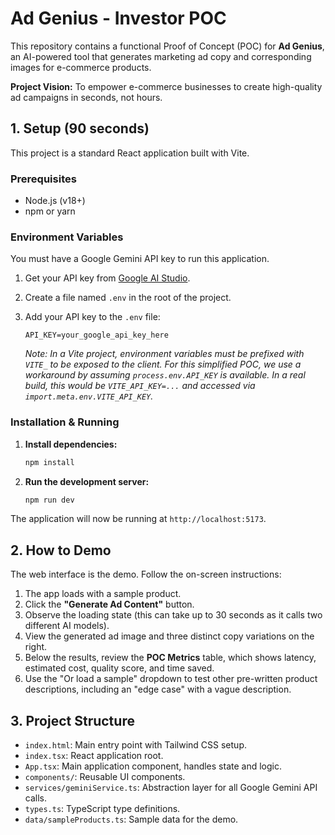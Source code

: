 
# Ad Genius - Investor POC

This repository contains a functional Proof of Concept (POC) for **Ad Genius**, an AI-powered tool that generates marketing ad copy and corresponding images for e-commerce products.

**Project Vision:** To empower e-commerce businesses to create high-quality ad campaigns in seconds, not hours.

## 1. Setup (90 seconds)

This project is a standard React application built with Vite.

### Prerequisites
- Node.js (v18+)
- npm or yarn

### Environment Variables

You must have a Google Gemini API key to run this application.

1.  Get your API key from [Google AI Studio](https://makersuite.google.com/app/apikey).
2.  Create a file named `.env` in the root of the project.
3.  Add your API key to the `.env` file:

    ```
    API_KEY=your_google_api_key_here
    ```

    _Note: In a Vite project, environment variables must be prefixed with `VITE_` to be exposed to the client. For this simplified POC, we use a workaround by assuming `process.env.API_KEY` is available. In a real build, this would be `VITE_API_KEY=...` and accessed via `import.meta.env.VITE_API_KEY`._

### Installation & Running

1.  **Install dependencies:**
    ```bash
    npm install
    ```

2.  **Run the development server:**
    ```bash
    npm run dev
    ```

The application will now be running at `http://localhost:5173`.

## 2. How to Demo

The web interface is the demo. Follow the on-screen instructions:
1.  The app loads with a sample product.
2.  Click the **"Generate Ad Content"** button.
3.  Observe the loading state (this can take up to 30 seconds as it calls two different AI models).
4.  View the generated ad image and three distinct copy variations on the right.
5.  Below the results, review the **POC Metrics** table, which shows latency, estimated cost, quality score, and time saved.
6.  Use the "Or load a sample" dropdown to test other pre-written product descriptions, including an "edge case" with a vague description.

## 3. Project Structure

-   `index.html`: Main entry point with Tailwind CSS setup.
-   `index.tsx`: React application root.
-   `App.tsx`: Main application component, handles state and logic.
-   `components/`: Reusable UI components.
-   `services/geminiService.ts`: Abstraction layer for all Google Gemini API calls.
-   `types.ts`: TypeScript type definitions.
-   `data/sampleProducts.ts`: Sample data for the demo.
